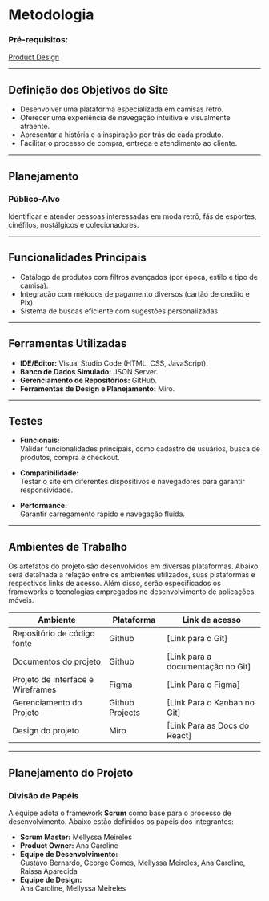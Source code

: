 # Metodologia 

### **Pré-requisitos:**  
[Product Design](03-Product-design.md)

---

## **Definição dos Objetivos do Site**

- Desenvolver uma plataforma especializada em camisas retrô.  
- Oferecer uma experiência de navegação intuitiva e visualmente atraente.  
- Apresentar a história e a inspiração por trás de cada produto.  
- Facilitar o processo de compra, entrega e atendimento ao cliente.  

---

## **Planejamento**

### **Público-Alvo**  
Identificar e atender pessoas interessadas em moda retrô, fãs de esportes, cinéfilos, nostálgicos e colecionadores.  

---

## **Funcionalidades Principais**

- Catálogo de produtos com filtros avançados (por época, estilo e tipo de camisa).  
- Integração com métodos de pagamento diversos (cartão de credito e Pix).  
- Sistema de buscas eficiente com sugestões personalizadas.  

---

## **Ferramentas Utilizadas**

- **IDE/Editor:** Visual Studio Code (HTML, CSS, JavaScript).  
- **Banco de Dados Simulado:** JSON Server.  
- **Gerenciamento de Repositórios:** GitHub.  
- **Ferramentas de Design e Planejamento:** Miro.  

---

## **Testes**

- **Funcionais:**  
  Validar funcionalidades principais, como cadastro de usuários, busca de produtos, compra e checkout.  

- **Compatibilidade:**  
  Testar o site em diferentes dispositivos e navegadores para garantir responsividade.  

- **Performance:**  
  Garantir carregamento rápido e navegação fluida.  

---

## **Ambientes de Trabalho**

Os artefatos do projeto são desenvolvidos em diversas plataformas. Abaixo será detalhada a relação entre os ambientes utilizados, suas plataformas e respectivos links de acesso. Além disso, serão especificados os frameworks e tecnologias empregados no desenvolvimento de aplicações móveis.    


| Ambiente    | Plataforma  | Link de acesso |
|-------------|-------------|----------------|
| Repositório de código fonte | Github | [Link para o Git] |
| Documentos do projeto | Github | [Link para a documentação no Git] | 
| Projeto de Interface e  Wireframes | Figma | [Link Para o Figma] | 
| Gerenciamento do Projeto | Github Projects | [Link Para o Kanban no Git]|  
| Design do projeto | Miro | [Link Para as Docs do React]  |

---

## **Planejamento do Projeto**

### **Divisão de Papéis**  

A equipe adota o framework **Scrum** como base para o processo de desenvolvimento. Abaixo estão definidos os papéis dos integrantes:  

- **Scrum Master:** Mellyssa Meireles  
- **Product Owner:** Ana Caroline  
- **Equipe de Desenvolvimento:**  
  Gustavo Bernardo, George Gomes, Mellyssa Meireles, Ana Caroline, Raissa Aparecida  
- **Equipe de Design:**  
  Ana Caroline, Mellyssa Meireles  

